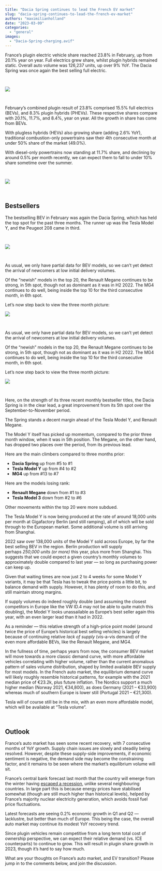 ```yaml
---
title: "Dacia Spring continues to lead the French EV market"
slug: "dacia-spring-continues-to-lead-the-french-ev-market"
authors: "maximilianholland"
date: "2023-03-09"
categories: 
  - "general"
images: 
  - "Dacia-Spring-charging.avif"
---
```


France’s plugin electric vehicle share reached 23.8% in February, up from 20.1% year on year. Full electrics grew share, whilst plugin hybrids remained static. Overall auto volume was 126,237 units, up over 9% YoY. The Dacia Spring was once again the best selling full electric.

 

![](images/February-2023-France-Passenger-Auto-Registrations.avif)

 

February’s combined plugin result of 23.8% comprised 15.5% full electrics (BEVs), and 8.3% plugin hybrids (PHEVs). These respective shares compare with 20.1%, 11.7%, and 8.4%, year on year. All the growth in share has come from BEVs.

With plugless hybrids (HEVs) also growing share (adding 2.6% YoY), traditional combustion-only powertrains saw their 4th consecutive month at under 50% share of the market (49.0%).

With diesel-only powertrains now standing at 11.7% share, and declining by around 0.5% per month recently, we can expect them to fall to under 10% share sometime over the summer.

 

![](images/February-France-Monthly-Powertrain-Market-Share.avif)

 

## Bestsellers

The bestselling BEV in February was again the Dacia Spring, which has held the top spot for the past three months. The runner up was the Tesla Model Y, and the Peugeot 208 came in third.

 

![](images/France-BEVs-Feb-2023.avif)

 

As usual, we only have partial data for BEV models, so we can’t yet detect the arrival of newcomers at low initial delivery volumes.

Of the “newish” models in the top 20, the Renault Megane continues to be strong, in 5th spot, though not as dominant as it was in H2 2022. The MG4 continues to do well, being inside the top 10 for the third consecutive month, in 6th spot.

Let’s now step back to view the three month picture:

![](images/France-BEVs-Feb-23-Trailing-Qtr.avif)

 

As usual, we only have partial data for BEV models, so we can’t yet detect the arrival of newcomers at low initial delivery volumes.

Of the “newish” models in the top 20, the Renault Megane continues to be strong, in 5th spot, though not as dominant as it was in H2 2022. The MG4 continues to do well, being inside the top 10 for the third consecutive month, in 6th spot.

Let’s now step back to view the three month picture:

![](images/France-BEVs-Feb-23-Trailing-Qtr.avif)

 

Here, on the strength of its three recent monthly bestseller titles, the Dacia Spring is in the clear lead, a great improvement from its 5th spot over the September-to-November period.

The Spring stands a decent margin ahead of the Tesla Model Y, and Renault Megane.

The Model Y itself has picked up momentum, compared to the prior three month window, when it was in 5th position. The Megane, on the other hand, has dropped two places over the period, from its previous lead.

Here are the main climbers compared to three months prior:

- **Dacia Spring** up from #5 to #1
- **Tesla Model Y** up from #4 to #2
- **MG4** up from #13 to #7

Here are the models losing rank:

- **Renault Megane** down from #1 to #3
- **Tesla Model 3** down from #2 to #6

Other movements within the top 20 were more subdued.

The Tesla Model Y is now being produced at the rate of around 18,000 units per month at Gigafactory Berlin (and still ramping), all of which will be sold through to the European market. Some additional volume is still arriving from Shanghai.

2022 saw over 138,000 units of the Model Y sold across Europe, by far the best selling BEV in the region. Berlin production will supply perhaps _250,000 units (or more)_ this year, plus more from Shanghai. This suggests that we could expect a given country’s monthly volumes to approximately double compared to last year — so long as purchasing power can keep up.

Given that waiting times are now just 2 to 4 weeks for some Model Y variants, it may be that Tesla has to tweak the price points a little bit, to balance demand with supply. However, it has plenty of room to do this, and still maintain strong margins.

If supply volumes do indeed roughly double (and assuming the closest competitors in Europe like the VW ID.4 may not be able to quite match this doubling), the Model Y looks unassailable as Europe’s best seller again this year, with an even larger lead than it had in 2022.

As a reminder — this relative strength of a high-price point model (around twice the price of Europe’s historical best selling vehicles) is largely because of continuing relative _lack of supply_ (vis-a-vis demand) of the even more affordable BEVs, like the Renault Megane, and MG4.

In the fullness of time, perhaps years from now, the consumer BEV market will move towards a more classic demand curve, with more affordable vehicles correlating with higher volume, rather than the current anomalous pattern of sales volume distribution, shaped by limited available BEV supply for most models. In the French auto market, the equilibrium demand curve will likely roughly resemble historical patterns, for example with the 2021 median price of €23.2k, plus future inflation. The Nordics support a much higher median (Norway 2021, €34,800), as does Germany (2021 – €33,900) whereas much of southern Europe is lower still (Portugal 2021 – €21,300).

Tesla will of course still be in the mix, with an even more affordable model, which will be available at “Tesla volume”.

 

## Outlook

France’s auto market has seen some recent recovery, with 7 consecutive months of YoY growth. Supply chain issues are slowly and steadily being resolved. However, despite these supply-side improvements, if economic sentiment is negative, the demand side may become the constraining factor, and it remains to be seen where the market’s equilibrium volume will sit.

France’s central bank forecast last month that the country will emerge from the winter having [escaped a recession](https://www.bloomberg.com/news/articles/2023-02-08/france-will-dodge-recession-this-winter-central-bank-says), unlike several neighbouring countries. In large part this is because energy prices have stabilised somewhat (though are still much higher than historical levels), helped by France’s majority nuclear electricity generation, which avoids fossil fuel price fluctuations.

Latest forecasts are seeing 0.2% economic growth in Q1 and Q2 — lacklustre, but better than much of Europe. This being the case, the overall auto market may continue its modest YoY recovery trend.

Since plugin vehicles remain competitive from a long term total cost of ownership perspective, we can expect their relative demand (vs. ICE counterparts) to continue to grow. This will result in plugin share growth in 2023, though it’s hard to say how much.

What are your thoughts on France’s auto market, and EV transition? Please jump in to the comments below, and join the discussion.
